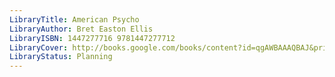 ```yaml
---
LibraryTitle: American Psycho
LibraryAuthor: Bret Easton Ellis
LibraryISBN: 1447277716 9781447277712
LibraryCover: http://books.google.com/books/content?id=qgAWBAAAQBAJ&printsec=frontcover&img=1&zoom=1&source=gbs_api
LibraryStatus: Planning
---
```

